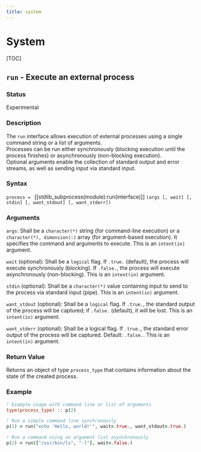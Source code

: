 ```yaml
---
title: system
---
```


# System

[TOC]

## `run` - Execute an external process

### Status

Experimental

### Description

The `run` interface allows execution of external processes using a single command string or a list of arguments.  
Processes can be run either synchronously (blocking execution until the process finishes) or asynchronously (non-blocking execution).  
Optional arguments enable the collection of standard output and error streams, as well as sending input via standard input.

### Syntax

`process = ` [[stdlib_subprocess(module):run(interface)]] `(args [, wait] [, stdin] [, want_stdout] [, want_stderr])`

### Arguments

`args`: Shall be a `character(*)` string (for command-line execution) or a `character(*), dimension(:)` array (for argument-based execution). It specifies the command and arguments to execute. This is an `intent(in)` argument.

`wait` (optional): Shall be a `logical` flag. If `.true.` (default), the process will execute synchronously (blocking). If `.false.`, the process will execute asynchronously (non-blocking). This is an `intent(in)` argument.

`stdin` (optional): Shall be a `character(*)` value containing input to send to the process via standard input (pipe). This is an `intent(in)` argument.

`want_stdout` (optional): Shall be a `logical` flag. If `.true.`, the standard output of the process will be captured; if `.false.` (default), it will be lost. This is an `intent(in)` argument.

`want_stderr` (optional): Shall be a logical flag. If `.true.`, the standard error output of the process will be captured. Default: `.false.`. This is an `intent(in)` argument.

### Return Value

Returns an object of type `process_type` that contains information about the state of the created process.

### Example

```fortran
! Example usage with command line or list of arguments
type(process_type) :: p(2)

! Run a simple command line synchronously
p(1) = run("echo 'Hello, world!'", wait=.true., want_stdout=.true.)

! Run a command using an argument list asynchronously
p(2) = run(["/usr/bin/ls", "-l"], wait=.false.)


